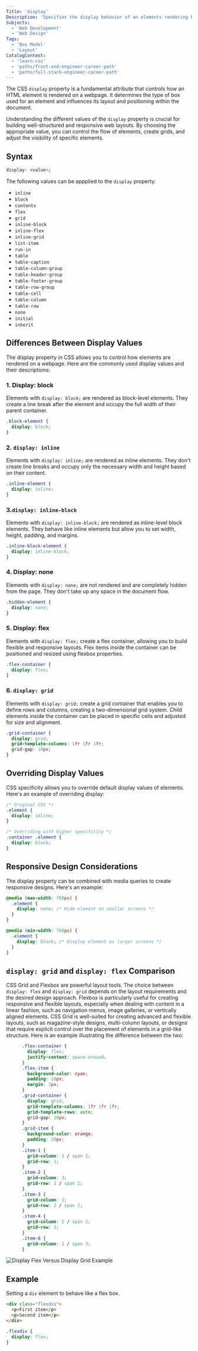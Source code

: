 ```yaml
---
Title: 'display'
Description: 'Specifies the display behavior of an elements rendering box.'
Subjects:
  - 'Web Development'
  - 'Web Design'
Tags:
  - 'Box Model'
  - 'Layout'
CatalogContent:
  - 'learn-css'
  - 'paths/front-end-engineer-career-path'
  - 'paths/full-stack-engineer-career-path'
---
```


The CSS `display` property is a fundamental attribute that controls how an HTML element is rendered on a webpage. It determines the type of box used for an element and influences its layout and positioning within the document.

Understanding the different values of the `display` property is crucial for building well-structured and responsive web layouts. By choosing the appropriate value, you can control the flow of elements, create grids, and adjust the visibility of specific elements.

## Syntax

```css
display: <value>;
```

The following values can be appplied to the `display` property:

- `inline`
- `block`
- `contents`
- `flex`
- `grid`
- `inline-block`
- `inline-flex`
- `inline-grid`
- `list-item`
- `run-in`
- `table`
- `table-caption`
- `table-column-group`
- `table-header-group`
- `table-footer-group`
- `table-row-group`
- `table-cell`
- `table-column`
- `table-row`
- `none`
- `initial`
- `inherit`

## Differences Between Display Values

The display property in CSS allows you to control how elements are rendered on a webpage. Here are the commonly used display values and their descriptions:

### 1. Display: block

Elements with `display: block;` are rendered as block-level elements. They create a line break after the element and occupy the full width of their parent container.

```css
.block-element {
  display: block;
}
```

### 2. `display: inline`

Elements with `display: inline;` are rendered as inline elements. They don't create line breaks and occupy only the necessary width and height based on their content.

```css
.inline-element {
  display: inline;
}
```

### 3.`display: inline-block`

Elements with `display: inline-block;` are rendered as inline-level block elements. They behave like inline elements but allow you to set width, height, padding, and margins.

```css
.inline-block-element {
  display: inline-block;
}
```

### 4. Display: none

Elements with `display: none;` are not rendered and are completely hidden from the page. They don't take up any space in the document flow.

```css
.hidden-element {
  display: none;
}
```

### 5. Display: flex

Elements with `display: flex;` create a flex container, allowing you to build flexible and responsive layouts. Flex items inside the container can be positioned and resized using flexbox properties.

```css
.flex-container {
  display: flex;
}
```

### 6. `display: grid`

Elements with `display: grid;` create a grid container that enables you to define rows and columns, creating a two-dimensional grid system. Child elements inside the container can be placed in specific cells and adjusted for size and alignment.

```css
.grid-container {
  display: grid;
  grid-template-columns: 1fr 1fr 1fr;
  grid-gap: 10px;
}
```

## Overriding Display Values

CSS specificity allows you to override default display values of elements. Here's an example of overriding display:

```css
/* Original CSS */
.element {
  display: inline;
}

/* Overriding with higher specificity */
.container .element {
  display: block;
}
```

## Responsive Design Considerations

The display property can be combined with media queries to create responsive designs. Here's an example:

```css
@media (max-width: 768px) {
  .element {
    display: none; /* Hide element on smaller screens */
  }
}

@media (min-width: 768px) {
  .element {
    display: block; /* Display element on larger screens */
  }
}
```

## `display: grid` and `display: flex` Comparison

CSS Grid and Flexbox are powerful layout tools. The choice between `display: flex` and `display: grid` depends on the layout requirements and the desired design approach. 
Flexbox is particularly useful for creating responsive and flexible layouts, especially when dealing with content in a linear fashion, such as navigation menus, image galleries, or vertically aligned elements. 
CSS Grid is well-suited for creating advanced and flexible layouts, such as magazine-style designs, multi-column layouts, or designs that require explicit control over the placement of elements in a grid-like structure. Here is an example illustrating the difference between the two:

```css
      .flex-container {
        display: flex;
        justify-content: space-around;
      }
      .flex-item {
        background-color: cyan;
        padding: 20px;
        margin: 2px;
      }
      .grid-container {
        display: grid;
        grid-template-columns: 1fr 1fr 1fr;
        grid-template-rows: auto;
        grid-gap: 10px;
      }
      .grid-item {
        background-color: orange;
        padding: 20px;
      }
      .item-1 {
        grid-column: 1 / span 2;
        grid-row: 1;
      }
      .item-2 {
        grid-column: 3;
        grid-row: 1 / span 2;
      }
      .item-3 {
        grid-column: 1;
        grid-row: 2 / span 2;
      }
      .item-4 {
        grid-column: 2 / span 2;
        grid-row: 3;
      }
      .item-6 {
        grid-column: 1 / span 3;
      }
```

![Display Flex Versus Display Grid Example](https://raw.githubusercontent.com/Codecademy/docs/main/media/css-display-flex-versus-grid.png)

## Example 

Setting a `div` element to behave like a flex box.

```html
<div class="flexdiv">
  <p>First item</p>
  <p>Second item</p>
</div>
```

```css
.flexdiv {
  display: flex;
}
```